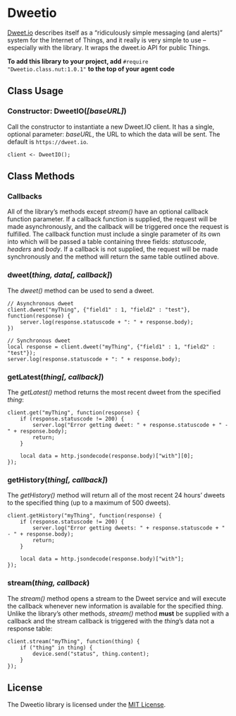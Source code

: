 # Dweetio

[Dweet.io](http://dweet.io) describes itself as a “ridiculously simple messaging (and alerts)” system for the Internet of Things, and it really is very simple to use &ndash; especially with the library. It wraps the dweet.io API for public Things.

**To add this library to your project, add** `#require "Dweetio.class.nut:1.0.1"` **to the top of your agent code**

## Class Usage

### Constructor: DweetIO(*[baseURL]*)

Call the constructor to instantiate a new Dweet.IO client. It has a single, optional parameter: *baseURL*, the URL to which the data will be sent. The default is `https://dweet.io`.

```
client <- DweetIO();
```

## Class Methods

### Callbacks

All of the library’s methods except *stream()* have an optional callback function parameter. If a callback function is supplied, the request will be made asynchronously, and the callback will be triggered once the request is fulfilled. The callback function must include a single parameter of its own into which will be passed a table containing three fields: *statuscode*, *headers* and *body*. If a callback is not supplied, the request will be made synchronously and the method will return the same table outlined above.

### dweet(*thing, data[, callback]*)

The *dweet()* method can be used to send a dweet.

```
// Asynchronous dweet
client.dweet("myThing", {"field1" : 1, "field2" : "test"}, function(response) {
    server.log(response.statuscode + ": " + response.body);
})
```

```
// Synchronous dweet
local response = client.dweet("myThing", {"field1" : 1, "field2" : "test"});
server.log(response.statuscode + ": " + response.body);
```

### getLatest(*thing[, callback]*)

The *getLatest()* method returns the most recent dweet from the specified *thing*:

```
client.get("myThing", function(response) {
    if (response.statuscode != 200) {
	    server.log("Error getting dweet: " + response.statuscode + " - " + response.body);
	    return;
    }

    local data = http.jsondecode(response.body)["with"][0];
});
```

### getHistory(*thing[, callback]*)

The *getHistory()* method will return all of the most recent 24 hours’ dweets to the specified thing (up to a maximum of 500 dweets).

```
client.getHistory("myThing", function(response) {
    if (response.statuscode != 200) {
	    server.log("Error getting dweets: " + response.statuscode + " - " + response.body);
	    return;
    }

    local data = http.jsondecode(response.body)["with"];
});
```

### stream(*thing, callback*)

The *stream()* method opens a stream to the Dweet service and will execute the callback whenever new information is available for the specified *thing*. Unlike the library’s other methods, *stream()* method **must** be supplied with a callback and the stream callback is triggered with the *thing*’s data not a response table:

```
client.stream("myThing", function(thing) {
    if ("thing" in thing) {
	    device.send("status", thing.content);
    }
});
```

## License

The Dweetio library is licensed under the [MIT License](./LICENSE).
